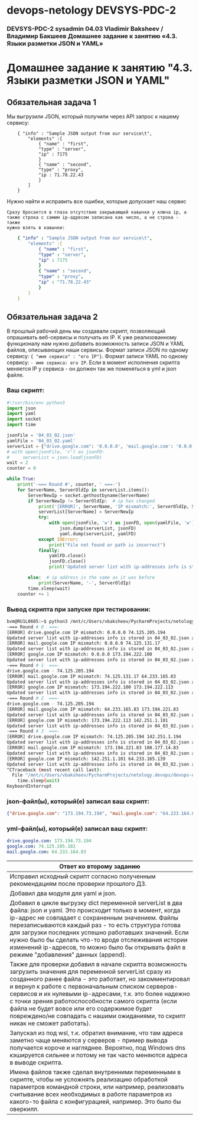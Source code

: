 # devops-netology DEVSYS-PDC-2

### DEVSYS-PDC-2 sysadmin 04.03 Vladimir Baksheev / Владимир Бакшеев Домашнее задание к занятию «4.3. Языки разметки JSON и YAML»

# Домашнее задание к занятию "4.3. Языки разметки JSON и YAML"


## Обязательная задача 1
Мы выгрузили JSON, который получили через API запрос к нашему сервису:
```
    { "info" : "Sample JSON output from our service\t",
        "elements" :[
            { "name" : "first",
            "type" : "server",
            "ip" : 7175 
            }
            { "name" : "second",
            "type" : "proxy",
            "ip : 71.78.22.43
            }
        ]
    }
```
  Нужно найти и исправить все ошибки, которые допускает наш сервис

```answer
Сразу бросается в глаза отсутствие закрывающей кавычки у ключа ip, а 
также строка с самим ip-адресом записана как число, а не строка - также 
нужно взять в кавычки:
```
```yaml
    { "info" : "Sample JSON output from our service\t",
        "elements" :[
            { "name" : "first",
            "type" : "server",
            "ip" : 7175 
            }
            { "name" : "second",
            "type" : "proxy",
            "ip" : "71.78.22.43"
            }
        ]
    }
```



## Обязательная задача 2
В прошлый рабочий день мы создавали скрипт, позволяющий опрашивать веб-сервисы и получать их IP. К уже реализованному функционалу нам нужно добавить возможность записи JSON и YAML файлов, описывающих наши сервисы. Формат записи JSON по одному сервису: `{ "имя сервиса" : "его IP"}`. Формат записи YAML по одному сервису: `- имя сервиса: его IP`. Если в момент исполнения скрипта меняется IP у сервиса - он должен так же поменяться в yml и json файле.

### Ваш скрипт:
```python
#!/usr/bin/env python3
import json
import yaml
import socket
import time

jsonFile = '04_03_02.json'
yamlFile = '04_03_02.yaml'
serverList = {"drive.google.com": '0.0.0.0', 'mail.google.com': '0.0.0.0', 'google.com': '0.0.0.0'}
# with open(jsonFile, 'r') as jsonFD:
#     serverList = json.load(jsonFD)
wait = 2
counter = 0

while True:
    print('-=== Round #', counter, ' ===-')
    for ServerName, ServerOldIp in serverList.items():
        ServerNewIp = socket.gethostbyname(ServerName)
        if ServerNewIp != ServerOldIp:  # ip has changed
            print('[ERROR]', ServerName, 'IP mismatch:', ServerOldIp, ServerNewIp)
            serverList[ServerName] = ServerNewIp
            try:
                with open(jsonFile, 'w') as jsonFD, open(yamlFile, 'w') as yamlFD:
                    json.dump(serverList, jsonFD)
                    yaml.dump(serverList, yamlFD)
            except IOError:
                print("File not found or path is incorrect")
            finally:
                yamlFD.close()
                jsonFD.close()
                print('Updated server list with ip-addresses info is stored in', jsonFile, 'and in', yamlFile)

        else:  # ip address is the same as it was before
            print(ServerName, '-', ServerOldIp)
        time.sleep(wait)
    counter += 1
```

### Вывод скрипта при запуске при тестировании:
```bash
bvm@RU1L0605:~$ python3 /mnt/c/Users/vbaksheev/PycharmProjects/netology.devops/devops-netology/04_script_03_yaml/04_03_02.py
-=== Round # 0  ===-
[ERROR] drive.google.com IP mismatch: 0.0.0.0 74.125.205.194
Updated server list with ip-addresses info is stored in 04_03_02.json and in 04_03_02.yaml
[ERROR] mail.google.com IP mismatch: 0.0.0.0 74.125.131.17
Updated server list with ip-addresses info is stored in 04_03_02.json and in 04_03_02.yaml
[ERROR] google.com IP mismatch: 0.0.0.0 173.194.222.100
Updated server list with ip-addresses info is stored in 04_03_02.json and in 04_03_02.yaml
-=== Round # 1  ===-
drive.google.com - 74.125.205.194
[ERROR] mail.google.com IP mismatch: 74.125.131.17 64.233.165.83
Updated server list with ip-addresses info is stored in 04_03_02.json and in 04_03_02.yaml
[ERROR] google.com IP mismatch: 173.194.222.100 173.194.222.113
Updated server list with ip-addresses info is stored in 04_03_02.json and in 04_03_02.yaml
-=== Round # 2  ===-
drive.google.com - 74.125.205.194
[ERROR] mail.google.com IP mismatch: 64.233.165.83 173.194.221.83
Updated server list with ip-addresses info is stored in 04_03_02.json and in 04_03_02.yaml
[ERROR] google.com IP mismatch: 173.194.222.113 142.251.1.101
Updated server list with ip-addresses info is stored in 04_03_02.json and in 04_03_02.yaml
-=== Round # 3  ===-
[ERROR] drive.google.com IP mismatch: 74.125.205.194 142.251.1.194
Updated server list with ip-addresses info is stored in 04_03_02.json and in 04_03_02.yaml
[ERROR] mail.google.com IP mismatch: 173.194.221.83 108.177.14.83
Updated server list with ip-addresses info is stored in 04_03_02.json and in 04_03_02.yaml
[ERROR] google.com IP mismatch: 142.251.1.101 64.233.165.139
Updated server list with ip-addresses info is stored in 04_03_02.json and in 04_03_02.yaml
^CTraceback (most recent call last):
  File "/mnt/c/Users/vbaksheev/PycharmProjects/netology.devops/devops-netology/04_script_03_yaml/04_03_02.py", line 35, in <module>
    time.sleep(wait)
KeyboardInterrupt
```

### json-файл(ы), который(е) записал ваш скрипт:
```json
{"drive.google.com": "173.194.73.194", "mail.google.com": "64.233.164.83", "google.com": "74.125.205.102"}
```

### yml-файл(ы), который(е) записал ваш скрипт:
```yaml
drive.google.com: 173.194.73.194
google.com: 74.125.205.102
mail.google.com: 64.233.164.83
```

| Ответ ко второму заданию |
| --- |
| Исправил исходный скрипт согласно полученным рекомендациям после проверки прошлого ДЗ. |
| Добавил два модуля для yaml и json. |
| Добавил в цикле выгрузку dict переменной serverList в два файла: json и yaml. Это происходит только в момент, когда ip-адрес не совпадает с сохраненным значением. Файлы перезаписываются каждый раз - то есть структура готова для загрузки последних успешно работавших значений. Если нужно было бы сделать что-то вроде отслеживания истории изменений ip-адресов, то можно было бы открывать файл в режиме "добавления" данных (append). |
| Также для проверки добавил в начале скрипта возможность загрузить значения для переменной serverList сразу из созданного ранее файла - это работает, но закомментировал и вернул к работе с первоначальным списком серверов-сервисов и их нулевыми ip-адресами, т.к. это более надежно с точки зрения работоспособности самого скрипта (если файла не будет вовсе или его содержимое будет повреждено/не совпадать с нашими ожиданиями, то скрипт никак не сможет работать). |
| Запускал из под wsl, т.к. обратил внимание, что там адреса заметно чаще меняются у серверов - пример вывода получается короче и нагляднее. Вероятно, под Windows dns кэшируется сильнее и потому не так часто меняются адреса в выводе скрипта. |
| Имена файлов также сделал внутренними переменными в скрипте, чтобы не усложнять реализацию обработкой параметров командной строки, или например, реализовать считывание всех необходимых в работе параметров из какого-то файла с конфигурацией, например. Это было бы оверкилл. |

